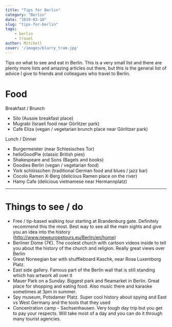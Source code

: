 ```yaml
---
title: "Tips for Berlin"
category: "Berlin"
date: "2019-03-10"
slug: "tips-for-berlin"
tags:
    - berlin
    - travel
author: Mitchell
cover: '/images/blurry_tram.jpg'
---
```


Tips on what to see and eat in Berlin. This is a very small list and there are plenty more lists and amazing articles out there, but this is the general list of advice I give to friends and colleagues who travel to Berlin.

# Food

Breakfast / Brunch
- Silo (Aussie breakfast place)
- Mugrabi (Israeli food near Görlitzer park)
- Cafe Eliza (vegan / vegetarian brunch place near Görlitzer park)

Lunch / Dinner
- Burgermeister (near Schlesisches Tor)
- helloGoodPie (classic British pies)
- Shakespeare and Sons (Bagels and books)
- Goodies Berlin (vegan / vegetarian food)
- York schlösschen (traditional German food and blues / jazz bar)
- Cocolo Ramen X-Berg (delicious Ramen place on the river)
- Hamy Cafe (delicious vietnamese near Hermannplatz)

---

# Things to see / do


- Free / tip-based walking tour starting at Brandenburg gate. Definitely recommend this the most. Best way to see all the main sights and give you an idea into the history (http://www.neweuropetours.eu/Berlin/en/home)
- Berliner Dome (7€). The coolest church with cartoon videos inside to tell you about the history of the church and religion. Really great views over Berlin
- Great Norwegian bar with shuffleboard Kaschk, near Rosa Luxemborg Platz.
- East side gallery. Famous part of the Berlin wall that is still standing which has artwork all over it
- Mauer Park on a Sunday. Biggest park and fleamarket in Berlin. Great place for shopping and eating food. Also music there and karaoke sometimes at 3pm in summer.
- Spy museum, Potsdamer Platz. Super cool history about spying and East vs West Germany and the tools that they used
- Concentration camp - Sachsenhausen. Very tough day trip but you get to pay your respects. Will take most of a day and you can do it through many tourist agencies.
